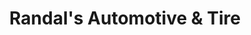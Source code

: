 ---
title: "Randal's Automotive & Tire"
url: /kerrville/randals-automotive-and-tire/
shop: car repair
---